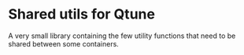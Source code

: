 # Shared utils for Qtune

A very small library containing the few utility functions that need to be shared between some containers.
